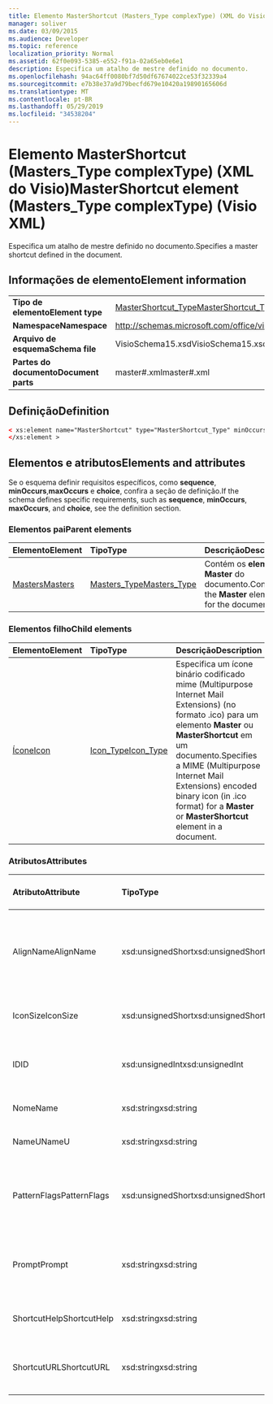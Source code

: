 ```yaml
---
title: Elemento MasterShortcut (Masters_Type complexType) (XML do Visio)
manager: soliver
ms.date: 03/09/2015
ms.audience: Developer
ms.topic: reference
localization_priority: Normal
ms.assetid: 62f0e093-5385-e552-f91a-02a65eb0e6e1
description: Especifica um atalho de mestre definido no documento.
ms.openlocfilehash: 94ac64ff0080bf7d50df67674022ce53f32339a4
ms.sourcegitcommit: e7b38e37a9d79becfd679e10420a19890165606d
ms.translationtype: MT
ms.contentlocale: pt-BR
ms.lasthandoff: 05/29/2019
ms.locfileid: "34538204"
---
```

# <a name="mastershortcut-element-masters_type-complextype-visio-xml"></a><span data-ttu-id="7f713-103">Elemento MasterShortcut (Masters_Type complexType) (XML do Visio)</span><span class="sxs-lookup"><span data-stu-id="7f713-103">MasterShortcut element (Masters_Type complexType) (Visio XML)</span></span>

<span data-ttu-id="7f713-104">Especifica um atalho de mestre definido no documento.</span><span class="sxs-lookup"><span data-stu-id="7f713-104">Specifies a master shortcut defined in the document.</span></span>
  
## <a name="element-information"></a><span data-ttu-id="7f713-105">Informações de elemento</span><span class="sxs-lookup"><span data-stu-id="7f713-105">Element information</span></span>

|||
|:-----|:-----|
|<span data-ttu-id="7f713-106">**Tipo de elemento**</span><span class="sxs-lookup"><span data-stu-id="7f713-106">**Element type**</span></span> <br/> |[<span data-ttu-id="7f713-107">MasterShortcut_Type</span><span class="sxs-lookup"><span data-stu-id="7f713-107">MasterShortcut_Type</span></span>](mastershortcut_type-complextypevisio-xml.md) <br/> |
|<span data-ttu-id="7f713-108">**Namespace**</span><span class="sxs-lookup"><span data-stu-id="7f713-108">**Namespace**</span></span> <br/> |http://schemas.microsoft.com/office/visio/2012/main  <br/> |
|<span data-ttu-id="7f713-109">**Arquivo de esquema**</span><span class="sxs-lookup"><span data-stu-id="7f713-109">**Schema file**</span></span> <br/> |<span data-ttu-id="7f713-110">VisioSchema15.xsd</span><span class="sxs-lookup"><span data-stu-id="7f713-110">VisioSchema15.xsd</span></span>  <br/> |
|<span data-ttu-id="7f713-111">**Partes do documento**</span><span class="sxs-lookup"><span data-stu-id="7f713-111">**Document parts**</span></span> <br/> |<span data-ttu-id="7f713-112">master#.xml</span><span class="sxs-lookup"><span data-stu-id="7f713-112">master#.xml</span></span>  <br/> |
   
## <a name="definition"></a><span data-ttu-id="7f713-113">Definição</span><span class="sxs-lookup"><span data-stu-id="7f713-113">Definition</span></span>

```XML
< xs:element name="MasterShortcut" type="MasterShortcut_Type" minOccurs="0" maxOccurs="unbounded" >
</xs:element >
```

## <a name="elements-and-attributes"></a><span data-ttu-id="7f713-114">Elementos e atributos</span><span class="sxs-lookup"><span data-stu-id="7f713-114">Elements and attributes</span></span>

<span data-ttu-id="7f713-115">Se o esquema definir requisitos específicos, como **sequence**, **minOccurs**,**maxOccurs** e **choice**, confira a seção de definição.</span><span class="sxs-lookup"><span data-stu-id="7f713-115">If the schema defines specific requirements, such as **sequence**, **minOccurs**, **maxOccurs**, and **choice**, see the definition section.</span></span> 
  
### <a name="parent-elements"></a><span data-ttu-id="7f713-116">Elementos pai</span><span class="sxs-lookup"><span data-stu-id="7f713-116">Parent elements</span></span>

|<span data-ttu-id="7f713-117">**Elemento**</span><span class="sxs-lookup"><span data-stu-id="7f713-117">**Element**</span></span>|<span data-ttu-id="7f713-118">**Tipo**</span><span class="sxs-lookup"><span data-stu-id="7f713-118">**Type**</span></span>|<span data-ttu-id="7f713-119">**Descrição**</span><span class="sxs-lookup"><span data-stu-id="7f713-119">**Description**</span></span>|
|:-----|:-----|:-----|
|[<span data-ttu-id="7f713-120">Masters</span><span class="sxs-lookup"><span data-stu-id="7f713-120">Masters</span></span>](masters-elementvisio-xml.md) <br/> |[<span data-ttu-id="7f713-121">Masters_Type</span><span class="sxs-lookup"><span data-stu-id="7f713-121">Masters_Type</span></span>](masters_type-complextypevisio-xml.md) <br/> |<span data-ttu-id="7f713-122">Contém os **elementos Master** do documento.</span><span class="sxs-lookup"><span data-stu-id="7f713-122">Contains the **Master** elements for the document.</span></span>  <br/> |
   
### <a name="child-elements"></a><span data-ttu-id="7f713-123">Elementos filho</span><span class="sxs-lookup"><span data-stu-id="7f713-123">Child elements</span></span>

|<span data-ttu-id="7f713-124">**Elemento**</span><span class="sxs-lookup"><span data-stu-id="7f713-124">**Element**</span></span>|<span data-ttu-id="7f713-125">**Tipo**</span><span class="sxs-lookup"><span data-stu-id="7f713-125">**Type**</span></span>|<span data-ttu-id="7f713-126">**Descrição**</span><span class="sxs-lookup"><span data-stu-id="7f713-126">**Description**</span></span>|
|:-----|:-----|:-----|
|[<span data-ttu-id="7f713-127">Ícone</span><span class="sxs-lookup"><span data-stu-id="7f713-127">Icon</span></span>](icon-element-mastershortcut_type-complextypevisio-xml.md) <br/> |[<span data-ttu-id="7f713-128">Icon_Type</span><span class="sxs-lookup"><span data-stu-id="7f713-128">Icon_Type</span></span>](icon_type-complextypevisio-xml.md) <br/> |<span data-ttu-id="7f713-129">Especifica um ícone binário codificado mime (Multipurpose Internet Mail Extensions) (no formato .ico) para um elemento **Master** ou **MasterShortcut** em um documento.</span><span class="sxs-lookup"><span data-stu-id="7f713-129">Specifies a MIME (Multipurpose Internet Mail Extensions) encoded binary icon (in .ico format) for a **Master** or **MasterShortcut** element in a document.</span></span>  <br/> |
   
### <a name="attributes"></a><span data-ttu-id="7f713-130">Atributos</span><span class="sxs-lookup"><span data-stu-id="7f713-130">Attributes</span></span>

|<span data-ttu-id="7f713-131">**Atributo**</span><span class="sxs-lookup"><span data-stu-id="7f713-131">**Attribute**</span></span>|<span data-ttu-id="7f713-132">**Tipo**</span><span class="sxs-lookup"><span data-stu-id="7f713-132">**Type**</span></span>|<span data-ttu-id="7f713-133">**Obrigatório**</span><span class="sxs-lookup"><span data-stu-id="7f713-133">**Required**</span></span>|<span data-ttu-id="7f713-134">**Descrição**</span><span class="sxs-lookup"><span data-stu-id="7f713-134">**Description**</span></span>|<span data-ttu-id="7f713-135">**Valores possíveis**</span><span class="sxs-lookup"><span data-stu-id="7f713-135">**Possible values**</span></span>|
|:-----|:-----|:-----|:-----|:-----|
|<span data-ttu-id="7f713-136">AlignName</span><span class="sxs-lookup"><span data-stu-id="7f713-136">AlignName</span></span>  <br/> |<span data-ttu-id="7f713-137">xsd:unsignedShort</span><span class="sxs-lookup"><span data-stu-id="7f713-137">xsd:unsignedShort</span></span>  <br/> |<span data-ttu-id="7f713-138">opcional</span><span class="sxs-lookup"><span data-stu-id="7f713-138">optional</span></span>  <br/> |<span data-ttu-id="7f713-139">Especifica se o texto do elemento na janela de estêncil é alinhado à esquerda, à direita ou ao centro.</span><span class="sxs-lookup"><span data-stu-id="7f713-139">Specifies whether the element's text in the stencil window is aligned left, right, or center.</span></span>  <br/> |<span data-ttu-id="7f713-140">Valores do tipo xsd:unsignedShort.</span><span class="sxs-lookup"><span data-stu-id="7f713-140">Values of the xsd:unsignedShort type.</span></span>  <br/> |
|<span data-ttu-id="7f713-141">IconSize</span><span class="sxs-lookup"><span data-stu-id="7f713-141">IconSize</span></span>  <br/> |<span data-ttu-id="7f713-142">xsd:unsignedShort</span><span class="sxs-lookup"><span data-stu-id="7f713-142">xsd:unsignedShort</span></span>  <br/> |<span data-ttu-id="7f713-143">opcional</span><span class="sxs-lookup"><span data-stu-id="7f713-143">optional</span></span>  <br/> |<span data-ttu-id="7f713-144">O tamanho do ícone do elemento.</span><span class="sxs-lookup"><span data-stu-id="7f713-144">The size of the element's icon.</span></span>  <br/> |<span data-ttu-id="7f713-145">Valores do tipo xsd:unsignedShort.</span><span class="sxs-lookup"><span data-stu-id="7f713-145">Values of the xsd:unsignedShort type.</span></span>  <br/> |
|<span data-ttu-id="7f713-146">ID</span><span class="sxs-lookup"><span data-stu-id="7f713-146">ID</span></span>  <br/> |<span data-ttu-id="7f713-147">xsd:unsignedInt</span><span class="sxs-lookup"><span data-stu-id="7f713-147">xsd:unsignedInt</span></span>  <br/> |<span data-ttu-id="7f713-148">obrigatório</span><span class="sxs-lookup"><span data-stu-id="7f713-148">required</span></span>  <br/> |<span data-ttu-id="7f713-149">A ID exclusiva do elemento dentro de seu elemento pai.</span><span class="sxs-lookup"><span data-stu-id="7f713-149">The unique ID of the element within its parent element.</span></span>  <br/> |<span data-ttu-id="7f713-150">Valores do tipo xsd:unsignedInt.</span><span class="sxs-lookup"><span data-stu-id="7f713-150">Values of the xsd:unsignedInt type.</span></span>  <br/> |
|<span data-ttu-id="7f713-151">Nome</span><span class="sxs-lookup"><span data-stu-id="7f713-151">Name</span></span>  <br/> |<span data-ttu-id="7f713-152">xsd:string</span><span class="sxs-lookup"><span data-stu-id="7f713-152">xsd:string</span></span>  <br/> |<span data-ttu-id="7f713-153">opcional</span><span class="sxs-lookup"><span data-stu-id="7f713-153">optional</span></span>  <br/> |<span data-ttu-id="7f713-154">O nome do elemento.</span><span class="sxs-lookup"><span data-stu-id="7f713-154">The name of the element.</span></span>  <br/> |<span data-ttu-id="7f713-155">Valores do tipo xsd:string.</span><span class="sxs-lookup"><span data-stu-id="7f713-155">Values of the xsd:string type.</span></span>  <br/> |
|<span data-ttu-id="7f713-156">NameU</span><span class="sxs-lookup"><span data-stu-id="7f713-156">NameU</span></span>  <br/> |<span data-ttu-id="7f713-157">xsd:string</span><span class="sxs-lookup"><span data-stu-id="7f713-157">xsd:string</span></span>  <br/> |<span data-ttu-id="7f713-158">opcional</span><span class="sxs-lookup"><span data-stu-id="7f713-158">optional</span></span>  <br/> |<span data-ttu-id="7f713-159">O nome universal do elemento.</span><span class="sxs-lookup"><span data-stu-id="7f713-159">The universal name of the element.</span></span>  <br/> |<span data-ttu-id="7f713-160">Valores do tipo xsd:string.</span><span class="sxs-lookup"><span data-stu-id="7f713-160">Values of the xsd:string type.</span></span>  <br/> |
|<span data-ttu-id="7f713-161">PatternFlags</span><span class="sxs-lookup"><span data-stu-id="7f713-161">PatternFlags</span></span>  <br/> |<span data-ttu-id="7f713-162">xsd:unsignedShort</span><span class="sxs-lookup"><span data-stu-id="7f713-162">xsd:unsignedShort</span></span>  <br/> |<span data-ttu-id="7f713-163">opcional</span><span class="sxs-lookup"><span data-stu-id="7f713-163">optional</span></span>  <br/> |<span data-ttu-id="7f713-164">Determina se um mestre se comporta como um padrão personalizado.</span><span class="sxs-lookup"><span data-stu-id="7f713-164">Determines whether a master behaves as a custom pattern.</span></span>  <br/> |<span data-ttu-id="7f713-165">Valores do tipo xsd:unsignedShort.</span><span class="sxs-lookup"><span data-stu-id="7f713-165">Values of the xsd:unsignedShort type.</span></span>  <br/> |
|<span data-ttu-id="7f713-166">Prompt</span><span class="sxs-lookup"><span data-stu-id="7f713-166">Prompt</span></span>  <br/> |<span data-ttu-id="7f713-167">xsd:string</span><span class="sxs-lookup"><span data-stu-id="7f713-167">xsd:string</span></span>  <br/> |<span data-ttu-id="7f713-168">opcional</span><span class="sxs-lookup"><span data-stu-id="7f713-168">optional</span></span>  <br/> |<span data-ttu-id="7f713-169">A barra de status e o prompt de dica de ferramenta para o elemento.</span><span class="sxs-lookup"><span data-stu-id="7f713-169">The status bar and tool tip prompt for the element.</span></span>  <br/> |<span data-ttu-id="7f713-170">Valores do tipo xsd:string.</span><span class="sxs-lookup"><span data-stu-id="7f713-170">Values of the xsd:string type.</span></span>  <br/> |
|<span data-ttu-id="7f713-171">ShortcutHelp</span><span class="sxs-lookup"><span data-stu-id="7f713-171">ShortcutHelp</span></span>  <br/> |<span data-ttu-id="7f713-172">xsd:string</span><span class="sxs-lookup"><span data-stu-id="7f713-172">xsd:string</span></span>  <br/> |<span data-ttu-id="7f713-173">opcional</span><span class="sxs-lookup"><span data-stu-id="7f713-173">optional</span></span>  <br/> |<span data-ttu-id="7f713-174">Uma cadeia de caracteres de ajuda para o elemento.</span><span class="sxs-lookup"><span data-stu-id="7f713-174">A help string for the element.</span></span>  <br/> |<span data-ttu-id="7f713-175">Valores do tipo xsd:string.</span><span class="sxs-lookup"><span data-stu-id="7f713-175">Values of the xsd:string type.</span></span>  <br/> |
|<span data-ttu-id="7f713-176">ShortcutURL</span><span class="sxs-lookup"><span data-stu-id="7f713-176">ShortcutURL</span></span>  <br/> |<span data-ttu-id="7f713-177">xsd:string</span><span class="sxs-lookup"><span data-stu-id="7f713-177">xsd:string</span></span>  <br/> |<span data-ttu-id="7f713-178">opcional</span><span class="sxs-lookup"><span data-stu-id="7f713-178">optional</span></span>  <br/> |<span data-ttu-id="7f713-179">Uma URL para um **elemento MasterShortcut.**</span><span class="sxs-lookup"><span data-stu-id="7f713-179">A URL to a **MasterShortcut** element.</span></span>  <br/> |<span data-ttu-id="7f713-180">Valores do tipo xsd:string.</span><span class="sxs-lookup"><span data-stu-id="7f713-180">Values of the xsd:string type.</span></span>  <br/> |
   

